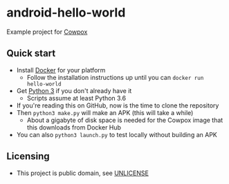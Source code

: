 # android-hello-world
Example project for [Cowpox](https://github.com/combatopera/Cowpox)
## Quick start
* Install [Docker](https://docs.docker.com/get-docker/) for your platform
  * Follow the installation instructions up until you can `docker run hello-world`
* Get [Python 3](https://www.python.org/) if you don't already have it
  * Scripts assume at least Python 3.6
* If you're reading this on GitHub, now is the time to clone the repository
* Then `python3 make.py` will make an APK (this will take a while)
  * About a gigabyte of disk space is needed for the Cowpox image that this downloads from Docker Hub
* You can also `python3 launch.py` to test locally without building an APK
## Licensing
* This project is public domain, see [UNLICENSE](UNLICENSE)
